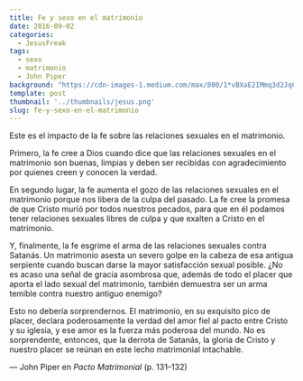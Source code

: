 ```yaml
---
title: Fe y sexo en el matrimonio
date: 2016-09-02
categories:
  - JesusFreak
tags:
  - sexo
  - matrimonio
  - John Piper
background: "https://cdn-images-1.medium.com/max/800/1*vBXaE2IMmq3d2JqCXYSgnQ.jpeg"
template: post
thumbnail: '../thumbnails/jesus.png'
slug: fe-y-sexo-en-el-matrimonio
---
```


Este es el impacto de la fe sobre las relaciones sexuales en el matrimonio.

Primero, la fe cree a Dios cuando dice que las relaciones sexuales en el matrimonio son buenas, limpias y deben ser recibidas con agradecimiento por quienes creen y conocen la verdad.

En segundo lugar, la fe aumenta el gozo de las relaciones sexuales en el matrimonio porque nos libera de la culpa del pasado. La fe cree la promesa de que Cristo murió por todos nuestros pecados, para que en él podamos tener relaciones sexuales libres de culpa y que exalten a Cristo en el matrimonio.

Y, finalmente, la fe esgrime el arma de las relaciones sexuales contra Satanás. Un matrimonio asesta un severo golpe en la cabeza de esa antigua serpiente cuando buscan darse la mayor satisfacción sexual posible. ¿No es acaso una señal de gracia asombrosa que, además de todo el placer que aporta el lado sexual del matrimonio, también demuestra ser un arma temible contra nuestro antiguo enemigo?

Esto no debería sorprendernos. El matrimonio, en su exquisito pico de placer, declara poderosamente la verdad del amor fiel al pacto entre Cristo y su iglesia, y ese amor es la fuerza más poderosa del mundo. No es sorprendente, entonces, que la derrota de Satanás, la gloria de Cristo y nuestro placer se reúnan en este lecho matrimonial intachable.

— John Piper en _Pacto Matrimonial_ (p. 131–132)
